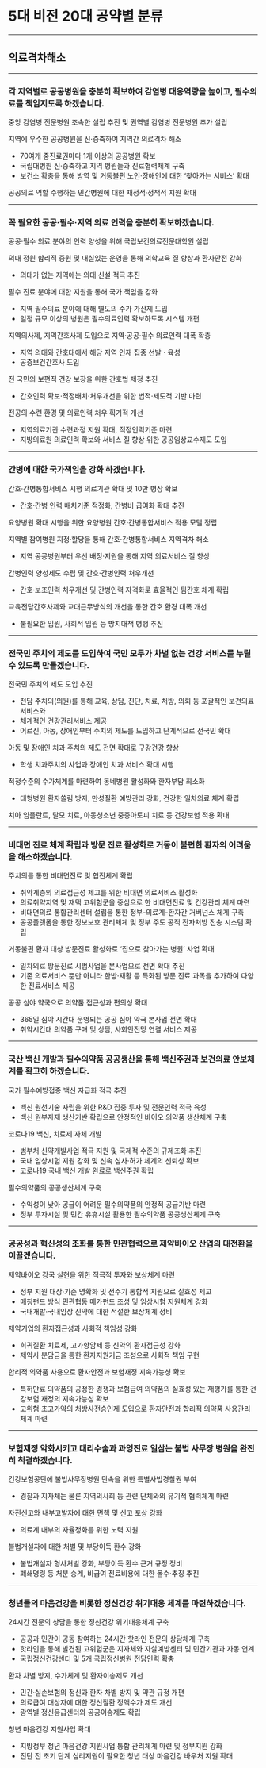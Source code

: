 # 5대 비전 20대 공약별 분류
---
## 의료격차해소

---

### 각 지역별로 공공병원을 충분히 확보하여 감염병 대응역량을 높이고, 필수의료를 책임지도록 하겠습니다.

중앙 감염병 전문병원 조속한 설립 추진 및 권역별 감염병 전문병원 추가 설립

지역에 우수한 공공병원을 신·증축하여 지역간 의료격차 해소
- 70여개 중진료권마다 1개 이상의 공공병원 확보
- 국립대병원 신·증축하고 지역 병원들과 진료협력체계 구축
- 보건소 확충을 통해 방역 및 거동불편 노인·장애인에 대한 ‘찾아가는 서비스’ 확대

공공의료 역할 수행하는 민간병원에 대한 재정적·정책적 지원 확대
 
---

### 꼭 필요한 공공·필수·지역 의료 인력을 충분히 확보하겠습니다.

공공·필수 의료 분야의 인력 양성을 위해 국립보건의료전문대학원 설립

의대 정원 합리적 증원 및 내실있는 운영을 통해 의학교육 질 향상과 환자안전 강화
- 의대가 없는 지역에는 의대 신설 적극 추진

필수 진료 분야에 대한 지원을 통해 국가 책임을 강화
- 지역 필수의료 분야에 대해 별도의 수가 가산제 도입
- 일정 규모 이상의 병원은 필수의료인력 확보하도록 시스템 개편

지역의사제, 지역간호사제 도입으로 지역·공공·필수 의료인력 대폭 확충
- 지역 의대와 간호대에서 해당 지역 인재 집중 선발ㆍ육성
- 공중보건간호사 도입

전 국민의 보편적 건강 보장을 위한 간호법 제정 추진
- 간호인력 확보·적정배치·처우개선을 위한 법적·제도적 기반 마련

전공의 수련 환경 및 의료인력 처우 획기적 개선
- 지역의료기관 수련과정 지원 확대, 적정인력기준 마련
- 지방의료원 의료인력 확보와 서비스 질 향상 위한 공공임상교수제도 도입

---

### 간병에 대한 국가책임을 강화 하겠습니다.

간호·간병통합서비스 시행 의료기관 확대 및 10만 병상 확보
- 간호·간병 인력 배치기준 적정화, 간병비 급여화 확대 추진

요양병원 확대 시행을 위한 요양병원 간호·간병통합서비스 적용 모델 정립

지역별 참여병원 지정·할당을 통해 간호·간병통합서비스 지역격차 해소
- 지역 공공병원부터 우선 배정·지원을 통해 지역 의료서비스 질 향상

간병인력 양성제도 수립 및 간호·간병인력 처우개선
- 간호·보조인력 처우개선 및 간병인력 자격화로 효율적인 팀간호 체계 확립

교육전담간호사제와 교대근무방식의 개선을 통한 간호 환경 대폭 개선
- 불필요한 입원, 사회적 입원 등 방지대책 병행 추진

---

### 전국민 주치의 제도를 도입하여 국민 모두가 차별 없는 건강 서비스를 누릴 수 있도록 만들겠습니다.

전국민 주치의 제도 도입 추진
- 전담 주치의(의원)를 통해 교육, 상담, 진단, 치료, 처방, 의뢰 등 포괄적인 보건의료 서비스와 
- 체계적인 건강관리서비스 제공
- 어르신, 아동, 장애인부터 주치의 제도를 도입하고 단계적으로 전국민 확대

아동 및 장애인 치과 주치의 제도 전면 확대로 구강건강 향상
- 학생 치과주치의 사업과 장애인 치과 서비스 확대 시행

적정수준의 수가체계를 마련하여 동네병원 활성화와 환자부담 최소화
- 대형병원 환자쏠림 방지, 만성질환 예방관리 강화, 건강한 일차의료 체계 확립

치아 임플란트, 탈모 치료, 아동청소년 중증아토피 치료 등 건강보험 적용 확대
 
---

### 비대면 진료 체계 확립과 방문 진료 활성화로 거동이 불편한 환자의 어려움을 해소하겠습니다.

주치의를 통한 비대면진료 및 협진체계 확립
- 취약계층의 의료접근성 제고를 위한 비대면 의료서비스 활성화
- 의료취약지역 및 재택 고위험군을 중심으로 한 비대면진료 및 건강관리 체계 마련
- 비대면의료 통합관리센터 설립을 통한 정부-의료계-환자간 거버넌스 체계 구축
- 공공플랫폼을 통한 정보보호 관리체계 및 정부 주도 공적 전자처방 전송 시스템 확립

거동불편 환자 대상 방문진료 활성화로 ‘집으로 찾아가는 병원’ 사업 확대
- 일차의료 방문진료 시범사업을 본사업으로 전면 확대 추진
- 기존 의료서비스 뿐만 아니라 한방·재활 등 특화된 방문 진료 과목을 추가하여 다양한 진료서비스 제공

공공 심야 약국으로 의약품 접근성과 편의성 확대
- 365일 심야 시간대 운영되는 공공 심야 약국 본사업 전면 확대
- 취약시간대 의약품 구매 및 상담, 사회안전망 연결 서비스 제공

---

### 국산 백신 개발과 필수의약품 공공생산을 통해 백신주권과 보건의료 안보체계를 확고히 하겠습니다.

국가 필수예방접종 백신 자급화 적극 추진
- 백신 원천기술 자립을 위한 R&D 집중 투자 및 전문인력 적극 육성
- 백신 원부자재 생산기반 확립으로 안정적인 바이오 의약품 생산체계 구축

코로나19 백신, 치료제 자체 개발
- 범부처 신약개발사업 적극 지원 및 국제적 수준의 규제조화 추진
- 국내 임상시험 지원 강화 및 신속 심사·허가 체계의 신뢰성 확보
- 코로나19 국내 백신 개발 완료로 백신주권 확립

필수의약품의 공공생산체계 구축
- 수익성이 낮아 공급이 어려운 필수의약품의 안정적 공급기반 마련
- 정부 투자시설 및 민간 유휴시설 활용한 필수의약품 공공생산체계 구축

---

### 공공성과 혁신성의 조화를 통한 민관협력으로 제약바이오 산업의 대전환을 이끌겠습니다.

제약바이오 강국 실현을 위한 적극적 투자와 보상체계 마련
- 정부 지원 대상·기준 명확화 및 전주기 통합적 지원으로 실효성 제고
- 매칭펀드 방식 민관협동 메가펀드 조성 및 임상시험 지원체계 강화
- 국내개발·국내임상 신약에 대한 적절한 보상체계 정비

제약기업의 환자접근성과 사회적 책임성 강화
- 희귀질환 치료제, 고가항암제 등 신약의 환자접근성 강화
- 제약사 분담금을 통한 환자지원기금 조성으로 사회적 책임 구현

합리적 의약품 사용으로 환자안전과 보험재정 지속가능성 확보
- 특허만료 의약품의 공정한 경쟁과 보험급여 의약품의 실효성 있는 재평가를 통한 건강보험 재정의 지속가능성 확보
- 고위험·초고가약의 처방사전승인제 도입으로 환자안전과 합리적 의약품 사용관리 체계 마련

---

### 보험재정 악화시키고 대리수술과 과잉진료 일삼는 불법 사무장 병원을 완전히 척결하겠습니다.

건강보험공단에 불법사무장병원 단속을 위한 특별사법경찰권 부여
- 경찰과 지자체는 물론 지역의사회 등 관련 단체와의 유기적 협력체계 마련

자진신고와 내부고발자에 대한 면책 및 신고 포상 강화
- 의료계 내부의 자율정화를 위한 노력 지원

불법개설자에 대한 처벌 및 부당이득 환수 강화
- 불법개설자 형사처벌 강화, 부당이득 환수 근거 규정 정비
- 폐쇄명령 등 처분 승계, 비급여 진료비용에 대한 몰수·추징 추진

---

### 청년들의 마음건강을 비롯한 정신건강 위기대응 체계를 마련하겠습니다.

24시간 전문의 상담을 통한 정신건강 위기대응체계 구축
- 공공과 민간이 공동 참여하는 24시간 핫라인 전문의 상담체계 구축
- 핫라인을 통해 발견된 고위험군은 지자체와 자살예방센터 및 민간기관과 자동 연계
- 국립정신건강센터 및 5개 국립정신병원 전담인력 확충

환자 차별 방지, 수가체계 및 환자이송제도 개선
- 민간·실손보험의 정신과 환자 차별 방지 및 약관 규정 개편
- 의료급여 대상자에 대한 정신질환 정액수가 제도 개선
- 광역별 정신응급센터와 공공이송제도 확립

청년 마음건강 지원사업 확대
- 지방정부 청년 마음건강 지원사업 통합 관리체계 마련 및 정부지원 강화
- 진단 전 초기 단계 심리지원이 필요한 청년 대상 마음건강 바우처 지원 확대

